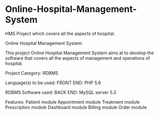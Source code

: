 # Online-Hospital-Management-System
HMS Project which covers all the aspects of hospital.

Online Hospital Management System:

This project Online Hospital Management System aims at to develop the software that covers all the aspects of management and operations of hospital.

Project Category:    RDBMS

Language(s) to be used: FRONT END: PHP 5.6

RDBMS Software used:    BACK END: MySQL server 5.3

Features:
Patient module
Appointment module
Treatment module
Prescription module
Dashboard module
Billing module
Order module


